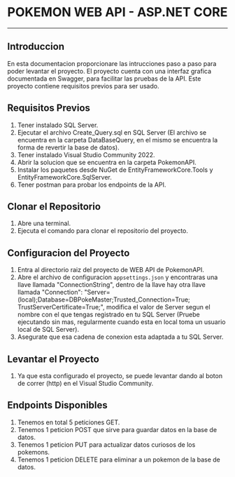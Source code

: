 # POKEMON WEB API - ASP.NET CORE
---
## Introduccion
En esta documentacion proporcionare las intrucciones paso a paso para poder levantar el proyecto. El proyecto cuenta con una interfaz grafica documentada en Swagger, para facilitar las pruebas de la API.
Este proyecto contiene requisitos previos para ser usado.

## Requisitos Previos
 1. Tener instalado SQL Server.
 2. Ejecutar el archivo Create_Query.sql en SQL Server (El archivo se encuentra en la carpeta DataBaseQuery, en el mismo se encuentra la forma de revertir la base de datos).
 3. Tener instalado Visual Studio Community 2022.
 4. Abrir la solucion que se encuentra en la carpeta PokemonAPI.
 4. Instalar los paquetes desde NuGet de EntityFrameworkCore.Tools y EntityFrameworkCore.SqlServer.
 5. Tener postman para probar los endpoints de la API.

## Clonar el Repositorio
 1. Abre una terminal.
 2. Ejecuta el comando para clonar el repositorio del proyecto.

## Configuracion del Proyecto
 1. Entra al directorio raiz del proyecto de WEB API de PokemonAPI.
 2. Abre el archivo de configuracion `appsettings.json` y encontraras una llave llamada "ConnectionString", dentro de la llave hay otra llave llamada "Connection": "Server=(local);Database=DBPokeMaster;Trusted_Connection=True; TrustServerCertificate=True;", modifica el valor de Server segun el nombre con el que tengas registrado en tu SQL Server (Pruebe ejecutando sin mas, regularmente cuando esta en local toma un usuario local de SQL Server).
 3. Asegurate que esa cadena de conexion esta adaptada a tu SQL Server.

## Levantar el Proyecto
 1. Ya que esta configurado el proyecto, se puede levantar dando al boton de correr (http) en el Visual Studio Community.

## Endpoints Disponibles
 1. Tenemos en total 5 peticiones GET.
 2. Tenemos 1 peticion POST que sirve para guardar datos en la base de datos.
 3. Tenemos 1 peticion PUT para actualizar datos curiosos de los pokemons.
 4. Tenemos 1 peticion DELETE para eliminar a un pokemon de la base de datos.